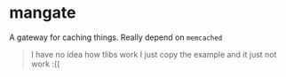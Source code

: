 # mangate

A gateway for caching things. Really depend on `memcached`

> I have no idea how tlibs work I just copy the example and it just not work :\(\(